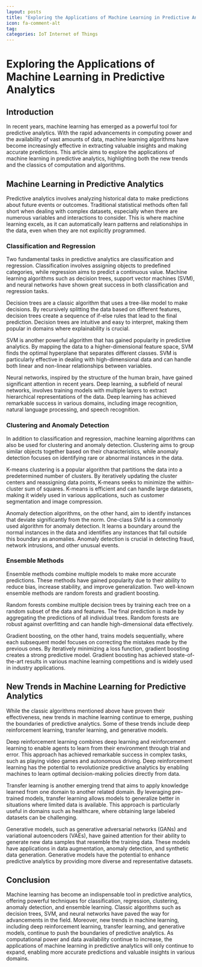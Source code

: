 ```yaml
---
layout: posts
title: "Exploring the Applications of Machine Learning in Predictive Analytics"
icon: fa-comment-alt
tag:      
categories: IoT Internet of Things
---
```



# Exploring the Applications of Machine Learning in Predictive Analytics

## Introduction

In recent years, machine learning has emerged as a powerful tool for predictive analytics. With the rapid advancements in computing power and the availability of vast amounts of data, machine learning algorithms have become increasingly effective in extracting valuable insights and making accurate predictions. This article aims to explore the applications of machine learning in predictive analytics, highlighting both the new trends and the classics of computation and algorithms.

## Machine Learning in Predictive Analytics

Predictive analytics involves analyzing historical data to make predictions about future events or outcomes. Traditional statistical methods often fall short when dealing with complex datasets, especially when there are numerous variables and interactions to consider. This is where machine learning excels, as it can automatically learn patterns and relationships in the data, even when they are not explicitly programmed.

### Classification and Regression

Two fundamental tasks in predictive analytics are classification and regression. Classification involves assigning objects to predefined categories, while regression aims to predict a continuous value. Machine learning algorithms such as decision trees, support vector machines (SVM), and neural networks have shown great success in both classification and regression tasks.

Decision trees are a classic algorithm that uses a tree-like model to make decisions. By recursively splitting the data based on different features, decision trees create a sequence of if-else rules that lead to the final prediction. Decision trees are intuitive and easy to interpret, making them popular in domains where explainability is crucial.

SVM is another powerful algorithm that has gained popularity in predictive analytics. By mapping the data to a higher-dimensional feature space, SVM finds the optimal hyperplane that separates different classes. SVM is particularly effective in dealing with high-dimensional data and can handle both linear and non-linear relationships between variables.

Neural networks, inspired by the structure of the human brain, have gained significant attention in recent years. Deep learning, a subfield of neural networks, involves training models with multiple layers to extract hierarchical representations of the data. Deep learning has achieved remarkable success in various domains, including image recognition, natural language processing, and speech recognition.

### Clustering and Anomaly Detection

In addition to classification and regression, machine learning algorithms can also be used for clustering and anomaly detection. Clustering aims to group similar objects together based on their characteristics, while anomaly detection focuses on identifying rare or abnormal instances in the data.

K-means clustering is a popular algorithm that partitions the data into a predetermined number of clusters. By iteratively updating the cluster centers and reassigning data points, K-means seeks to minimize the within-cluster sum of squares. K-means is efficient and can handle large datasets, making it widely used in various applications, such as customer segmentation and image compression.

Anomaly detection algorithms, on the other hand, aim to identify instances that deviate significantly from the norm. One-class SVM is a commonly used algorithm for anomaly detection. It learns a boundary around the normal instances in the data and identifies any instances that fall outside this boundary as anomalies. Anomaly detection is crucial in detecting fraud, network intrusions, and other unusual events.

### Ensemble Methods

Ensemble methods combine multiple models to make more accurate predictions. These methods have gained popularity due to their ability to reduce bias, increase stability, and improve generalization. Two well-known ensemble methods are random forests and gradient boosting.

Random forests combine multiple decision trees by training each tree on a random subset of the data and features. The final prediction is made by aggregating the predictions of all individual trees. Random forests are robust against overfitting and can handle high-dimensional data effectively.

Gradient boosting, on the other hand, trains models sequentially, where each subsequent model focuses on correcting the mistakes made by the previous ones. By iteratively minimizing a loss function, gradient boosting creates a strong predictive model. Gradient boosting has achieved state-of-the-art results in various machine learning competitions and is widely used in industry applications.

## New Trends in Machine Learning for Predictive Analytics

While the classic algorithms mentioned above have proven their effectiveness, new trends in machine learning continue to emerge, pushing the boundaries of predictive analytics. Some of these trends include deep reinforcement learning, transfer learning, and generative models.

Deep reinforcement learning combines deep learning and reinforcement learning to enable agents to learn from their environment through trial and error. This approach has achieved remarkable success in complex tasks, such as playing video games and autonomous driving. Deep reinforcement learning has the potential to revolutionize predictive analytics by enabling machines to learn optimal decision-making policies directly from data.

Transfer learning is another emerging trend that aims to apply knowledge learned from one domain to another related domain. By leveraging pre-trained models, transfer learning allows models to generalize better in situations where limited data is available. This approach is particularly useful in domains such as healthcare, where obtaining large labeled datasets can be challenging.

Generative models, such as generative adversarial networks (GANs) and variational autoencoders (VAEs), have gained attention for their ability to generate new data samples that resemble the training data. These models have applications in data augmentation, anomaly detection, and synthetic data generation. Generative models have the potential to enhance predictive analytics by providing more diverse and representative datasets.

## Conclusion

Machine learning has become an indispensable tool in predictive analytics, offering powerful techniques for classification, regression, clustering, anomaly detection, and ensemble learning. Classic algorithms such as decision trees, SVM, and neural networks have paved the way for advancements in the field. Moreover, new trends in machine learning, including deep reinforcement learning, transfer learning, and generative models, continue to push the boundaries of predictive analytics. As computational power and data availability continue to increase, the applications of machine learning in predictive analytics will only continue to expand, enabling more accurate predictions and valuable insights in various domains.